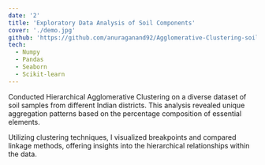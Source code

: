 ```yaml
---
date: '2'
title: 'Exploratory Data Analysis of Soil Components'
cover: './demo.jpg'
github: 'https://github.com/anuraganand92/Agglomerative-Clustering-soil-components'
tech:
  - Numpy
  - Pandas
  - Seaborn
  - Scikit-learn
---
```


Conducted Hierarchical Agglomerative Clustering on a diverse dataset of soil samples from different Indian districts. This analysis revealed unique aggregation patterns based on the percentage composition of essential elements.

Utilizing clustering techniques, I visualized breakpoints and compared linkage methods, offering insights into the hierarchical relationships within the data.
